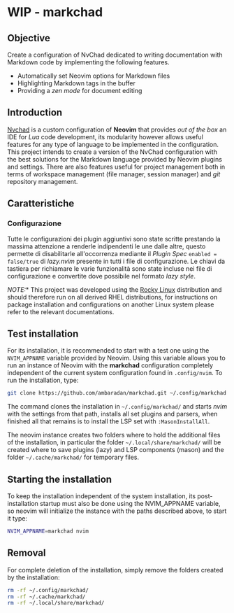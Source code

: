 # WIP - markchad

## Objective

Create a configuration of NvChad dedicated to writing documentation with Markdown code by implementing the following features.

* Automatically set Neovim options for Markdown files
* Highlighting Markdown tags in the buffer
* Providing a *zen mode* for document editing

## Introduction

[Nvchad](https://nvchad.com/) is a custom configuration of **Neovim** that provides *out of the box* an IDE for *Lua* code development, its modularity however allows useful features for any type of language to be implemented in the configuration.
This project intends to create a version of the NvChad configuration with the best solutions for the Markdown language provided by Neovim plugins and settings.
There are also features useful for project management both in terms of workspace management (file manager, session manager) and *git* repository management.

## Caratteristiche

### Configurazione

Tutte le configurazioni dei plugin aggiuntivi sono state scritte prestando la massima attenzione a renderle indipendenti le une dalle altre, questo permette di disabilitarle all'occorrenza mediante il *Plugin Spec* `enabled = false/true` di *lazy.nvim* presente in tutti i file di configurazione. Le chiavi da tastiera per richiamare le varie funzionalità sono state incluse nei file di configurazione e convertite dove possibile nel formato *lazy style*.

*NOTE:** This project was developed using the [Rocky Linux](https://rockylinux.org/) distribution and should therefore run on all derived RHEL distributions, for instructions on package installation and configurations on another Linux system please refer to the relevant documentations.

## Test installation

For its installation, it is recommended to start with a test one using the `NVIM_APPNAME` variable provided by Neovim. Using this variable allows you to run an instance of Neovim with the **markchad** configuration completely independent of the current system configuration found in `.config/nvim`. To run the installation, type:

```bash
git clone https://github.com/ambaradan/markchad.git ~/.config/markchad && NVIM_APPNAME=markchad nvim
```

The command clones the installation in `~/.config/markchad/` and starts *nvim* with the settings from that path, installs all set plugins and parsers, when finished all that remains is to install the LSP set with `:MasonInstallAll`.

The neovim instance creates two folders where to hold the additional files of the installation, in particular the folder `~/.local/share/markchad/` will be created where to save plugins (lazy) and LSP components (mason) and the folder `~/.cache/markchad/` for temporary files.

## Starting the installation

To keep the installation independent of the system installation, its post-installation startup must also be done using the NVIM_APPNAME variable, so neovim will initialize the instance with the paths described above, to start it type:

```bash
NVIM_APPNAME=markchad nvim
```

## Removal

For complete deletion of the installation, simply remove the folders created by the installation:

```bash
rm -rf ~/.config/markchad/
rm -rf ~/.cache/markchad/
rm -rf ~/.local/share/markchad/
```
